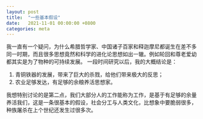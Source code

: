 ```yaml
---
layout: post
title:  "一些基本假设"
date:   2021-11-01 00:00:00 +0800
categories: meta
---
```


我一直有一个疑问，为什么希腊哲学家、中国诸子百家和释迦摩尼都诞生在差不多同一时期，而且很多思想竟然和科学的进化论思想如出一辙。例如轮回和尊老爱幼都其实是为了物种的可持续发展。
一段时间研究以后，我的大概结论是：  

1. 青铜铁器的发展，带来了巨大的杀戮，给他们带来极大的反思；
2. 农业足够发达，有足够的余粮养活思想家。

我想特别讨论的是第二点，我们大部分人的工作能称为工作，是基于有足够的余量养活我们，这是一条很基本的假设，社会分工与人类文化，比想象中要脆弱很多，种族屠杀在上个世纪还发生过很多次。